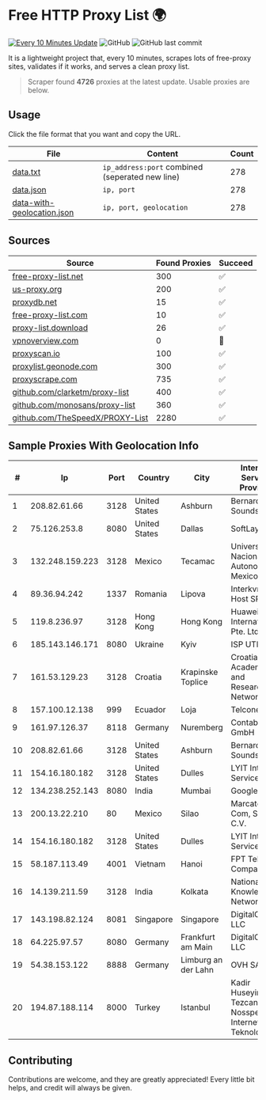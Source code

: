 
# Free HTTP Proxy List 🌍

[![Every 10 Minutes Update](https://github.com/mertguvencli/http-proxy-list/actions/workflows/main.yml/badge.svg?branch=main)](https://github.com/mertguvencli/http-proxy-list/actions/workflows/main.yml)
![GitHub](https://img.shields.io/github/license/mertguvencli/http-proxy-list)
![GitHub last commit](https://img.shields.io/github/last-commit/mertguvencli/http-proxy-list)

It is a lightweight project that, every 10 minutes, scrapes lots of free-proxy sites, validates if it works, and serves a clean proxy list.


> Scraper found **4726** proxies at the latest update. Usable proxies are below.

## Usage

Click the file format that you want and copy the URL.


|File|Content|Count|
|----|-------|-----|
|[data.txt](https://raw.githubusercontent.com/mertguvencli/http-proxy-list/main/proxy-list/data.txt)|`ip_address:port` combined (seperated new line)|278|
|[data.json](https://raw.githubusercontent.com/mertguvencli/http-proxy-list/main/proxy-list/data.json)|`ip, port`|278|
|[data-with-geolocation.json](https://raw.githubusercontent.com/mertguvencli/http-proxy-list/main/proxy-list/data-with-geolocation.json)|`ip, port, geolocation`|278|

## Sources

|Source|Found Proxies|Succeed|
|------|-------------|-------|
|[free-proxy-list.net](https://free-proxy-list.net)|300|✅|
|[us-proxy.org](https://www.us-proxy.org)|200|✅|
|[proxydb.net](http://proxydb.net)|15|✅|
|[free-proxy-list.com](https://free-proxy-list.com/?page=&port=&type%5B%5D=http&type%5B%5D=https&up_time=0&search=Search)|10|✅|
|[proxy-list.download](https://www.proxy-list.download/HTTP)|26|✅|
|[vpnoverview.com](https://vpnoverview.com/privacy/anonymous-browsing/free-proxy-servers)|0|🚫|
|[proxyscan.io](https://www.proxyscan.io)|100|✅|
|[proxylist.geonode.com](https://proxylist.geonode.com/api/proxy-list?limit=300&page=1&sort_by=lastChecked&sort_type=desc&protocols=http,https)|300|✅|
|[proxyscrape.com](https://api.proxyscrape.com/v2/?request=displayproxies&protocol=http&timeout=10000&country=all&ssl=all&anonymity=all)|735|✅|
|[github.com/clarketm/proxy-list](https://raw.githubusercontent.com/clarketm/proxy-list/master/proxy-list-raw.txt)|400|✅|
|[github.com/monosans/proxy-list](https://raw.githubusercontent.com/monosans/proxy-list/main/proxies/http.txt)|360|✅|
|[github.com/TheSpeedX/PROXY-List](https://raw.githubusercontent.com/TheSpeedX/PROXY-List/master/http.txt)|2280|✅|


## Sample Proxies With Geolocation Info

|#|Ip|Port|Country|City|Internet Service Provider|
|-|--|----|-------|----|-------------------------|
|1|208.82.61.66|3128|United States|Ashburn|Bernardi Sounds|
|2|75.126.253.8|8080|United States|Dallas|SoftLayer|
|3|132.248.159.223|3128|Mexico|Tecamac|Universidad Nacional Autonoma de Mexico|
|4|89.36.94.242|1337|Romania|Lipova|Interkvm Host SRL|
|5|119.8.236.97|3128|Hong Kong|Hong Kong|Huawei International Pte. Ltd.|
|6|185.143.146.171|8080|Ukraine|Kyiv|ISP UTELS|
|7|161.53.129.23|3128|Croatia|Krapinske Toplice|Croatian Academic and Research Network|
|8|157.100.12.138|999|Ecuador|Loja|Telconet S.A|
|9|161.97.126.37|8118|Germany|Nuremberg|Contabo GmbH|
|10|208.82.61.66|3128|United States|Ashburn|Bernardi Sounds|
|11|154.16.180.182|3128|United States|Dulles|LYIT Internet Services|
|12|134.238.252.143|8080|India|Mumbai|Google LLC|
|13|200.13.22.210|80|Mexico|Silao|Marcatel Com, S.A. de C.V.|
|14|154.16.180.182|3128|United States|Dulles|LYIT Internet Services|
|15|58.187.113.49|4001|Vietnam|Hanoi|FPT Telecom Company|
|16|14.139.211.59|3128|India|Kolkata|National Knowledge Network|
|17|143.198.82.124|8081|Singapore|Singapore|DigitalOcean, LLC|
|18|64.225.97.57|8080|Germany|Frankfurt am Main|DigitalOcean, LLC|
|19|54.38.153.122|8888|Germany|Limburg an der Lahn|OVH SAS|
|20|194.87.188.114|8000|Turkey|Istanbul|Kadir Huseyin Tezcan Nosspeed Internet Teknolojileri|



## Contributing

Contributions are welcome, and they are greatly appreciated! Every
little bit helps, and credit will always be given.


